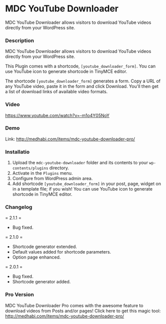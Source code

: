 # MDC YouTube Downloader

MDC YouTube Downloader allows visitors to download YouTube videos directly from your WordPress site.

### Description

MDC YouTube Downloader allows visitors to download YouTube videos directly from your WordPress site.

This Plugin comes with a shortcode, `[youtube_downloader_form]`. You can use YouTube icon to generate shortcode in TinyMCE editor.

The shortcode `[youtube_downloader_form]` generates a form. Copy a URL of any YouTube video, paste it in the form and click Download. You'll then get a list of download links of available video formats.

### Video
https://www.youtube.com/watch?v=-m1o4Y05NoY

### Demo
Link: http://medhabi.com/items/mdc-youtube-downloader-pro/

### Installatio

1. Upload the `mdc-youtube-downloader` folder and its contents to your `wp-contents/plugins` directory.
2. Activate in the `Plugins` menu.
3. Configure from WordPress admin area.
4. Add shortcode `[youtube_downloader_form]` in your post, page, widget on in a template file; if you wish! You can use YouTube icon to generate shortcode in TinyMCE editor.

### Changelog

= 2.1.1 =
* Bug fixed.

= 2.1.0 =
* Shortcode generator extended.
* Default values added for shortcode parameters.
* Option page enhanced.

= 2.0.1 =
* Bug fixed.
* Shortcode generator added.

### Pro Version
MDC YouTube Downloader Pro comes with the awesome feature to download videos from Posts and/or pages!
Click here to get this magic tool: http://medhabi.com/items/mdc-youtube-downloader-pro/
